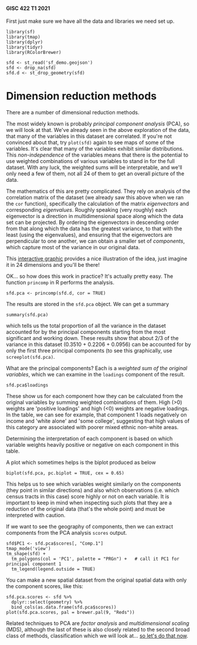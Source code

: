#### GISC 422 T1 2021
First just make sure we have all the data and libraries we need set up.
```{r message = FALSE}
library(sf)
library(tmap)
library(dplyr)
library(tidyr)
library(RColorBrewer)

sfd <- st_read('sf_demo.geojson')
sfd <- drop_na(sfd)
sfd.d <- st_drop_geometry(sfd)
```
# Dimension reduction methods
There are a number of dimensional reduction methods. 

The most widely known is probably *principal component analysis* (PCA), so we will look at that. We've already seen in the above exploration of the data, that many of the variables in this dataset are correlated. If you're not convinced about that, try `plot(sfd)` again to see maps of some of the variables. It's clear that many of the variables exhibit similar distributions. This *non-independence* of the variables means that there is the potential to use weighted combinations of various variables to stand in for the full dataset. With any luck, the weighted sums will be interpretable, and we'll only need a few of them, not all 24 of them to get an overall picture of the data.

The mathematics of this are pretty complicated. They rely on analysis of the correlation matrix of the dataset (we already saw this above when we ran the `cor` function), specifically the calculation of the matrix *eigenvectors* and corresponding *eigenvalues*. Roughly speaking (very roughly) each eigenvector is a direction in multidimensional space along which the data set can be projected. By ordering the eigenvectors in descending order from that along which the data has the greatest variance, to that with the least (using the eigenvalues), and ensuring that the eigenvectors are perpendicular to one another, we can obtain a smaller set of *components*, which capture most of the variance in our original data.

This [interactive graphic](https://www.joyofdata.de/public/pca-3d/) provides a nice illustration of the idea, just imagine it in 24 dimensions and you'll be there!

OK... so how does this work in practice? It's actually pretty easy. The function `princomp` in R performs the analysis.
```{r}
sfd.pca <- princomp(sfd.d, cor = TRUE)
```

The results are stored in the `sfd.pca` object. We can get a summary
```{r}
summary(sfd.pca)
```

which tells us the total proportion of all the variance in the dataset accounted for by the principal components starting from the most significant and working down. These results show that about 2/3 of the variance in this dataset (0.3510 + 0.2206 + 0.0956) can be accounted for by only the first three principal components (to see this graphically, use `screeplot(sfd.pca)`. 

What are the principal components? Each is a *weighted sum of the original variables*, which we can examine in the `loadings` component of the result. 
```{r}
sfd.pca$loadings
```

These show us for each component how they can be calculated from the original variables by summing weighted combinations of them. High (>0) weights are 'positive loadings' and high (<0) weights are negative loadings. In the table, we can see for example, that component 1 loads negatively on income and 'white alone' and 'some college', suggesting that high values of this category are associated with poorer mixed ethnic non-white areas. 

Determining the interpretation of each component is based on which variable weights heavily positive or negative on each component in this table.

A plot which sometimes helps is the biplot produced as below
```{r}
biplot(sfd.pca, pc.biplot = TRUE, cex = 0.65)
```

This helps us to see which variables weight similarly on the components (they point in similar directions) and also which observations (i.e. which census tracts in this case) score highly or not on each variable. It is important to keep in mind when inspecting such plots that they are a reduction of the original data (that's the whole point) and must be interpreted with caution.

If we want to see the geography of components, then we can extract components from the PCA analysis `scores` output.
```{r}
sfd$PC1 <- sfd.pca$scores[, "Comp.1"]
tmap_mode('view')
tm_shape(sfd) +
  tm_polygons(col = 'PC1', palette = "PRGn") +   # call it PC1 for principal component 1
  tm_legend(legend.outside = TRUE)
```

You can make a new spatial dataset from the original spatial data with only the component scores, like this:
```{r}
sfd.pca.scores <- sfd %>%
  dplyr::select(geometry) %>%
  bind_cols(as.data.frame(sfd.pca$scores))
plot(sfd.pca.scores, pal = brewer.pal(9, "Reds"))
```

Related techniques to PCA are *factor analysis* and *multidimensional scaling* (MDS), although the last of these is also closely related to the second broad class of methods, classification which we will look at... [so let's do that now](04-classification-and-clustering.md).
